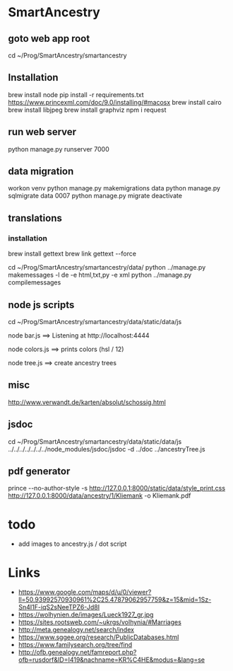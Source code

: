 # SmartAncestry

## goto web app root

cd ~/Prog/SmartAncestry/smartancestry

## Installation

brew install node
pip install -r requirements.txt
https://www.princexml.com/doc/9.0/installing/#macosx
brew install cairo
brew install libjpeg
brew install graphviz
npm i request

## run web server

python manage.py runserver 7000

## data migration

workon venv
python manage.py makemigrations data
python manage.py sqlmigrate data 0007
python manage.py migrate
deactivate

## translations

### installation

brew install gettext
brew link gettext --force

cd ~/Prog/SmartAncestry/smartancestry/data/
python ../manage.py makemessages -l de -e html,txt,py -e xml
python ../manage.py compilemessages

## node js scripts

cd ~/Prog/SmartAncestry/smartancestry/data/static/data/js

node bar.js 
==> Listening at http://localhost:4444

node colors.js 
==> prints colors (hsl / 12)

node tree.js
==> create ancestry trees

## misc

http://www.verwandt.de/karten/absolut/schossig.html

## jsdoc

cd ~/Prog/SmartAncestry/smartancestry/data/static/data/js
../../../../../../../node_modules/jsdoc/jsdoc -d ../doc ../ancestryTree.js 

## pdf generator

prince --no-author-style -s http://127.0.0.1:8000/static/data/style_print.css http://127.0.0.1:8000/data/ancestry/1/Kliemank -o Kliemank.pdf

# todo

- add images to ancestry.js / dot script

# Links

- https://www.google.com/maps/d/u/0/viewer?ll=50.93992570930961%2C25.47879062957759&z=15&mid=1Sz-Sn4I1F-iqS2sNeeTPZ6-Jd8I
- https://wolhynien.de/images/Lueck1927_gr.jpg
- https://sites.rootsweb.com/~ukrgs/volhynia/#Marriages
- http://meta.genealogy.net/search/index
- https://www.sggee.org/research/PublicDatabases.html
- https://www.familysearch.org/tree/find
- http://ofb.genealogy.net/famreport.php?ofb=rusdorf&ID=I419&nachname=KR%C4HE&modus=&lang=se